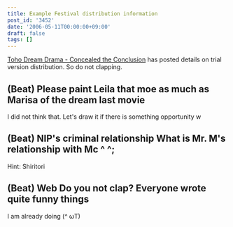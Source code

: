 ```yaml
---
title: Example Festival distribution information
post_id: '3452'
date: '2006-05-11T00:00:00+09:00'
draft: false
tags: []
---
```


[Toho Dream Drama - Concealed the Conclusion](/!/thC/) has posted details on trial version distribution. So do not clapping.

## (Beat) Please paint Leila that moe as much as Marisa of the dream last movie

I did not think that. Let's draw it if there is something opportunity w

## (Beat) NIP's criminal relationship What is Mr. M's relationship with Mc ^ ^;

Hint: Shiritori

## (Beat) Web Do you not clap? Everyone wrote quite funny things

I am already doing (^ ωT)